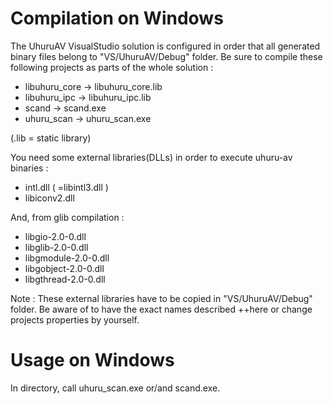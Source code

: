 Compilation on Windows
======================

The UhuruAV VisualStudio solution is configured in order that all generated binary files belong to "VS/UhuruAV/Debug" folder.
Be sure to compile these following projects as parts of the whole solution :
- libuhuru_core -> libuhuru_core.lib
- libuhuru_ipc -> libuhuru_ipc.lib
- scand -> scand.exe
- uhuru_scan -> uhuru_scan.exe

(.lib = static library)

You need some external libraries(DLLs) in order to execute uhuru-av binaries :
- intl.dll ( =libintl3.dll )
- libiconv2.dll

And, from glib compilation :
- libgio-2.0-0.dll
- libglib-2.0-0.dll
- libgmodule-2.0-0.dll
- libgobject-2.0-0.dll
- libgthread-2.0-0.dll

Note :
These external libraries have to be copied in "VS/UhuruAV/Debug" folder.
Be aware of to have the exact names described ++here or change projects properties by yourself.

Usage on Windows
================
In directory, call uhuru_scan.exe or/and scand.exe.




